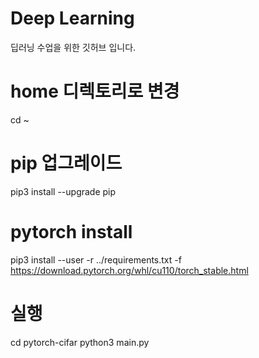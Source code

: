 # Deep Learning
딥러닝 수업을 위한 깃허브 입니다.

# home 디렉토리로 변경
cd ~

# pip 업그레이드
pip3 install --upgrade pip

# pytorch install 
pip3 install --user -r ../requirements.txt -f https://download.pytorch.org/whl/cu110/torch_stable.html 

# 실행
cd pytorch-cifar
python3 main.py
